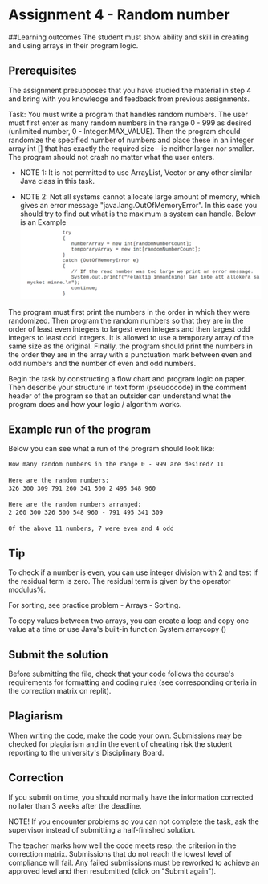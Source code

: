 # Assignment 4 - Random number

##Learning outcomes
The student must show ability and skill in creating and using arrays in their program logic.

## Prerequisites
The assignment presupposes that you have studied the material in step 4 and bring with you knowledge and feedback from previous assignments.

Task: You must write a program that handles random numbers. The user must first enter as many random numbers in the range 0 - 999 as desired (unlimited number, 0 - Integer.MAX_VALUE). Then the program should randomize the specified number of numbers and place these in an integer array int [] that has exactly the required size - ie neither larger nor smaller. The program should not crash no matter what the user enters.

- NOTE 1: It is not permitted to use ArrayList, Vector or any other similar Java class in this task.

- NOTE 2: Not all systems cannot allocate large amount of memory, which gives an error message "java.lang.OutOfMemoryError". In this case you should try to find out what is the maximum a system can handle. Below is an Example
![Try catch example](assets/as4_max_int.png)

The program must first print the numbers in the order in which they were randomized. Then program the random numbers so that they are in the order of least even integers to largest even integers and then largest odd integers to least odd integers. It is allowed to use a temporary array of the same size as the original. Finally, the program should print the numbers in the order they are in the array with a punctuation mark between even and odd numbers and the number of even and odd numbers.

Begin the task by constructing a flow chart and program logic on paper. Then describe your structure in text form (pseudocode) in the comment header of the program so that an outsider can understand what the program does and how your logic / algorithm works.

## Example run of the program
Below you can see what a run of the program should look like:

```
How many random numbers in the range 0 - 999 are desired? 11

Here are the random numbers:
326 300 309 791 260 341 500 2 495 548 960

Here are the random numbers arranged:
2 260 300 326 500 548 960 - 791 495 341 309

Of the above 11 numbers, 7 were even and 4 odd
```
## Tip
To check if a number is even, you can use integer division with 2 and test if the residual term is zero. The residual term is given by the operator modulus%.

For sorting, see practice problem - Arrays - Sorting.

To copy values ​​between two arrays, you can create a loop and copy one value at a time or use Java's built-in function System.arraycopy ()

## Submit the solution
Before submitting the file, check that your code follows the course's requirements for formatting and coding rules (see corresponding criteria in the correction matrix on replit). 

## Plagiarism 
When writing the code, make the code your own. Submissions may be checked for plagiarism and in the event of cheating risk the student reporting to the university's Disciplinary Board.

## Correction
If you submit on time, you should normally have the information corrected no later than 3 weeks after the deadline. 

NOTE! If you encounter problems so you can not complete the task, ask the supervisor instead of submitting a half-finished solution. 

The teacher marks how well the code meets resp. the criterion in the correction matrix. Submissions that do not reach the lowest level of compliance will fail. Any failed submissions must be reworked to achieve an approved level and then resubmitted (click on "Submit again").